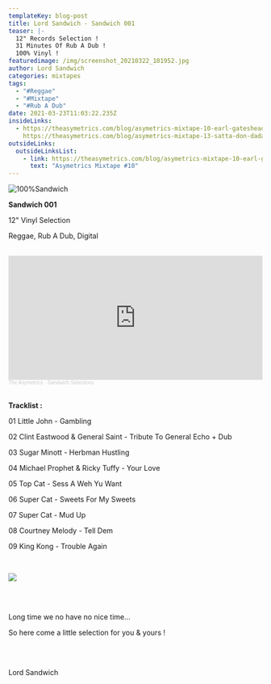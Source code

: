 ```yaml
---
templateKey: blog-post
title: Lord Sandwich - Sandwich 001
teaser: |-
  12" Records Selection !
  31 Minutes Of Rub A Dub !
  100% Vinyl !
featuredimage: /img/screenshot_20210322_101952.jpg
author: Lord Sandwich
categories: mixtapes
tags:
  - "#Reggae"
  - "#Mixtape"
  - "#Rub A Dub"
date: 2021-03-23T11:03:22.235Z
insideLinks:
  - https://theasymetrics.com/blog/asymetrics-mixtape-10-earl-gateshead-hopeful-village/
    https://theasymetrics.com/blog/asymetrics-mixtape-13-satta-don-dada/  https://theasymetrics.com/blog/asymetrics-mixtape-5-marshall-neeko/
outsideLinks:
  outsideLinksList:
    - link: https://theasymetrics.com/blog/asymetrics-mixtape-10-earl-gateshead-hopeful-village/
      text: "Asymetrics Mixtape #10"
---
```

![100%Sandwich](/img/screenshot_20210322_101952.jpg "100%Sandwich")



**Sandwich 001**

12" Vinyl Selection

Reggae, Rub A Dub, Digital

<br> 

<iframe width="100%" height="246" scrolling="no" frameborder="no" allow="autoplay" src="https://w.soundcloud.com/player/?url=https%3A//api.soundcloud.com/playlists/1230961051&color=%23ff5500&auto_play=false&hide_related=false&show_comments=true&show_user=true&show_reposts=false&show_teaser=true"></iframe><div style="font-size: 10px; color: #cccccc;line-break: anywhere;word-break: normal;overflow: hidden;white-space: nowrap;text-overflow: ellipsis; font-family: Interstate,Lucida Grande,Lucida Sans Unicode,Lucida Sans,Garuda,Verdana,Tahoma,sans-serif;font-weight: 100;"><a href="https://soundcloud.com/the-asymetrics" title="The Asymetrics" target="_blank" style="color: #cccccc; text-decoration: none;">The Asymetrics</a> · <a href="https://soundcloud.com/the-asymetrics/sets/sandwich-selections" title="Sandwich Selections" target="_blank" style="color: #cccccc; text-decoration: none;">Sandwich Selections</a></div>



<br>

**Tracklist :**

01 Little John - Gambling

02 Clint Eastwood & General Saint - Tribute To General Echo + Dub

03 Sugar Minott - Herbman Hustling

04 Michael Prophet & Ricky Tuffy - Your Love

05 Top Cat - Sess A Weh Yu Want

06 Super Cat - Sweets For My Sweets

07 Super Cat - Mud Up

08 Courtney Melody - Tell Dem

09 King Kong - Trouble Again

<br>

![](/img/asymetrics-logo-.png)

<br> <br>

Long time we no have no nice time...

So here come a little selection for you & yours !

\
<br>

Lord Sandwich